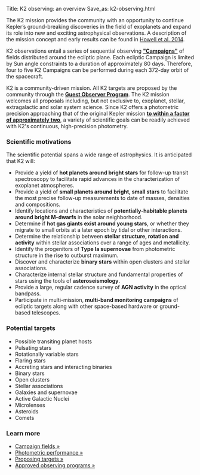 Title: K2 observing: an overview
Save_as: k2-observing.html

The K2 mission provides the community with an opportunity to continue
Kepler’s ground-breaking discoveries in the field of exoplanets and
expand its role into new and exciting astrophysical observations. A
description of the mission concept and early results can be found in
[Howell et al. 2014](http://adsabs.harvard.edu/abs/2014PASP..126..398H).</i></div>

K2 observations entail a series of sequential observing **["Campaigns"](k2-fields.html)**
of fields distributed around the ecliptic plane. Each ecliptic Campaign is limited by Sun angle constraints to a duration of approximately 80 days. 
Therefore, four to five K2 Campaigns can be performed 
during each 372-day orbit of the spacecraft.

K2 is a community-driven mission.
All K2 targets are proposed by the community through the
**[Guest Observer Program](k2-proposing-targets.html)**. The K2 mission
welcomes all proposals including, but not exclusive to, exoplanet,
stellar, extragalactic and solar system science.  Since K2 offers a photometric precision approaching that of the original Kepler mission **<a
href="k2-photometric-performance.html">to within a factor of
approximately two</a>**, a variety of scientific goals can be readily
achieved with K2's continuous, high-precision photometry.


### Scientific motivations

The scientific potential spans a wide range of astrophysics.
It is anticipated that K2 will:

* Provide a yield of **hot planets around bright stars** for follow-up transit 
spectroscopy to facilitate rapid advances in the characterization of exoplanet atmospheres.
* Provide a yield of **small planets around bright, small stars** to facilitate the most precise follow-up measurements to date
of masses, densities and compositions.
* Identify locations and characteristics of **potentially-habitable planets
around bright M-dwarfs** in the solar neighborhood.
* Determine if **hot gas giants exist around young stars**,
or whether they migrate to small orbits at a later epoch
by tidal or other interactions.
* Determine the relationship between **stellar structure, rotation and activity** 
within stellar associations over a range of ages and metallicity.
* Identify the progenitors of **Type Ia supernovae**
from photometric structure in the rise to outburst maximum.
* Discover and characterize **binary stars** within open clusters and stellar associations.
* Characterize internal stellar structure and fundamental properties of stars using the tools of **asteroseismology**.
* Provide a large, regular cadence survey of **AGN activity** 
in the optical bandpass.
* Participate in multi-mission, **multi-band monitoring campaigns**
of ecliptic targets along with other space-based hardware or ground-based telescopes.

### Potential targets

<ul>
<li>Possible transiting planet hosts</li>
<li>Pulsating stars</li>
<li>Rotationally variable stars</li>
<li>Flaring stars</li>
<li>Accreting stars and interacting binaries</li>
<li>Binary stars</li>
<li>Open clusters</li>
<li>Stellar associations</li>
<li>Galaxies and supernovae</li>
<li>Active Galactic Nuclei</li>
<li>Microlenses</li>
<li>Asteroids</li>
<li>Comets</li>
</ul>

### Learn more

<ul>
  <li>
    <a href="k2-fields.html">Campaign fields &raquo;</a>
  </li>
  <li>
    <a href="k2-photometric-performance.html">Photometric performance &raquo;</a>
  </li>
  <li>
    <a href="k2-proposing-targets.html">Proposing targets &raquo;</a>
  </li>
  <li>
    <a href="k2-approved-programs.html">Approved observing programs &raquo;</a>
  </li>
</ul>
